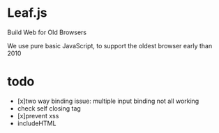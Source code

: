 # Leaf.js

Build Web for Old Browsers

We use pure basic JavaScript, to support the oldest browser early than 2010

# todo

- [x]two way binding issue: multiple input binding not all working
- check self closing tag
- [x]prevent xss
- includeHTML